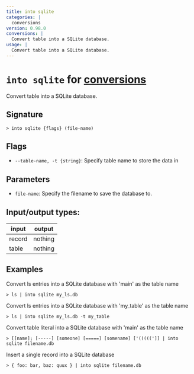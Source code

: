 ```yaml
---
title: into sqlite
categories: |
  conversions
version: 0.98.0
conversions: |
  Convert table into a SQLite database.
usage: |
  Convert table into a SQLite database.
---
```

<!-- This file is automatically generated. Please edit the command in https://github.com/nushell/nushell instead. -->

# `into sqlite` for [conversions](/commands/categories/conversions.md)

<div class='command-title'>Convert table into a SQLite database.</div>

## Signature

```> into sqlite {flags} (file-name)```

## Flags

 -  `--table-name, -t {string}`: Specify table name to store the data in

## Parameters

 -  `file-name`: Specify the filename to save the database to.


## Input/output types:

| input  | output  |
| ------ | ------- |
| record | nothing |
| table  | nothing |
## Examples

Convert ls entries into a SQLite database with 'main' as the table name
```nu
> ls | into sqlite my_ls.db

```

Convert ls entries into a SQLite database with 'my_table' as the table name
```nu
> ls | into sqlite my_ls.db -t my_table

```

Convert table literal into a SQLite database with 'main' as the table name
```nu
> [[name]; [-----] [someone] [=====] [somename] ['(((((']] | into sqlite filename.db

```

Insert a single record into a SQLite database
```nu
> { foo: bar, baz: quux } | into sqlite filename.db

```
